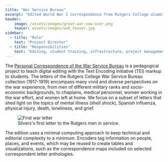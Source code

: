 ```yaml
---
title: "War Service Bureau"
excerpt: "Edited World War I correspondence from Rutgers College alumni."
header: 
    image: /assets/images/great-war-now-over.png
    teaser: assets/images/wsb_teaser.jpg
sidebar:
  - title: "Role"
    text: "Project Director"
  - title: "Responsibilities"
    text: "Editing, student training, infrastructure, project management"
---
```


The [Personal Correspondence of the War Service Bureau](https://rutgersdh.github.io/warservicebureau/) is a pedagogical project to teach digital editing with the Text Encoding Initiative (TEI) markup to students. The letters of the Rutgers College War Service Bureau collection (1917-1919) encompass many vivid and diverse perspectives on the war experience, from men of different military ranks and socio-economic backgrounds, to chaplains, medical personnel, women working in the war effort, and women left at home. We focus on a subset of letters that shed light on the topics of mental illness (shell shock), Spanish influenza, physical injury, death, loneliness, and grief.

<figure class="align-center">
  <img src="{{ site.url }}{{ site.baseurl }}/assets/images/wsb.png" alt="First war letter">
  <figcaption>Silvers's first letter to the Rutgers men in service.</figcaption>
</figure>

The edition uses a minimal computing approach to keep technical and editorial complexity to a minimum. Encoders tag information on people, places, and events, which may be reused to create tables and visualizations, such as the correspondence maps included on selected correspondent letter anthologies.

